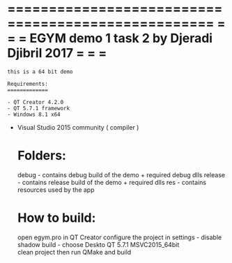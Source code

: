 ===================================================
=																			            =
=		EGYM demo 1 task 2 by Djeradi Djibril 2017		=
=																			            =
===================================================

	this is a 64 bit demo

	Requirements:
	=============

	- QT Creator 4.2.0
	- QT 5.7.1 framework
	- Windows 8.1 x64
  - Visual Studio 2015 community ( compiler )


	Folders:
	========
	
	debug - contains debug build of the demo + required debug dlls
	release - contains release build of the demo + required dlls
	res - contains resources used by the app


	How to build:
	=============
	
	open egym.pro in QT Creator
	configure the project in settings 
	    - disable shadow build
	    - choose Deskto QT 5.7.1 MSVC2015_64bit   
	clean project then run QMake and build
